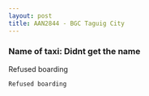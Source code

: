 ```yaml
---
layout: post
title: AAN2844 - BGC Taguig City
---
```


### Name of taxi: Didnt get the name

Refused boarding

```Refused boarding```

